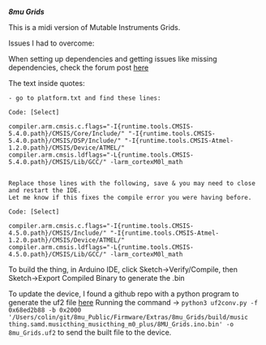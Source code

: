 ***8mu Grids***

This is a midi version of Mutable Instruments Grids.

Issues I had to overcome:

When setting up dependencies and getting issues like missing dependencies, check the forum post [here](https://lowpowerlab.com/forum/moteino/not-able-to-compile-with-samd-version-1-6-1-with-arduino-samd-1-8-11/)

The text inside quotes:
```
- go to platform.txt and find these lines:

Code: [Select]

compiler.arm.cmsis.c.flags="-I{runtime.tools.CMSIS-5.4.0.path}/CMSIS/Core/Include/" "-I{runtime.tools.CMSIS-5.4.0.path}/CMSIS/DSP/Include/" "-I{runtime.tools.CMSIS-Atmel-1.2.0.path}/CMSIS/Device/ATMEL/"
compiler.arm.cmsis.ldflags="-L{runtime.tools.CMSIS-5.4.0.path}/CMSIS/Lib/GCC/" -larm_cortexM0l_math


Replace those lines with the following, save & you may need to close and restart the IDE.
Let me know if this fixes the compile error you were having before.

Code: [Select]

compiler.arm.cmsis.c.flags="-I{runtime.tools.CMSIS-4.5.0.path}/CMSIS/Include/" "-I{runtime.tools.CMSIS-Atmel-1.2.0.path}/CMSIS/Device/ATMEL/"
compiler.arm.cmsis.ldflags="-L{runtime.tools.CMSIS-4.5.0.path}/CMSIS/Lib/GCC/" -larm_cortexM0l_math
```

To build the thing, in Arduino IDE, click Sketch->Verify/Compile, then Sketch->Export Compiled Binary to generate the .bin

To update the device, I found a github repo with a python program to generate the uf2 file [here](https://github.com/microsoft/uf2)
Running the command -> `python3 uf2conv.py -f 0x68ed2b88 -b 0x2000 '/Users/colin/git/8mu_Public/Firmware/Extras/8mu_Grids/build/music thing.samd.musicthing_musicthing_m0_plus/8MU_Grids.ino.bin' -o 8mu_Grids.uf2` to send the built file to the device.